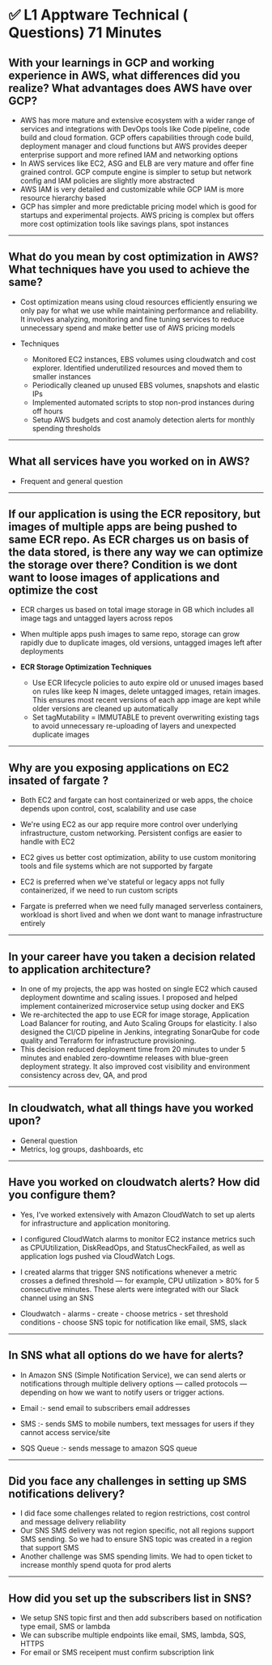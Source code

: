 # ✅ L1 Apptware Technical ( Questions) 71 Minutes

With your learnings in GCP and working experience in AWS, what differences did you realize? What advantages does AWS have over GCP?
-
- AWS has more mature and extensive ecosystem with a wider range of services and integrations with DevOps tools like Code pipeline, code build and cloud formation. GCP offers capabilities through code build, deployment manager and cloud functions but AWS provides deeper enterprise support and more refined IAM and networking options
- In AWS services like EC2, ASG and ELB are very mature and offer fine grained control. GCP compute engine is simpler to setup but network config and IAM policies are slightly more abstracted
- AWS IAM is very detailed and customizable while GCP IAM is more resource hierarchy based
- GCP has simpler and more predictable pricing model which is good for startups and experimental projects. AWS pricing is complex but offers more cost optimization tools like savings plans, spot instances

---------------------------------------------------------

What do you mean by cost optimization in AWS? What techniques have you used to achieve the same?
-
- Cost optimization means using cloud resources efficiently ensuring we only pay for what we use while maintaining performance and reliability. It involves analyzing, monitoring and fine tuning services to reduce unnecessary spend and make better use of AWS pricing models

- Techniques
  - Monitored EC2 instances, EBS volumes using cloudwatch and cost explorer. Identified underutilized resources and moved them to smaller instances
  - Periodically cleaned up unused EBS volumes, snapshots and elastic IPs
  - Implemented automated scripts to stop non-prod instances during off hours
  - Setup AWS budgets and cost anamoly detection alerts for monthly spending thresholds

---------------------------------------------------------

What all services have you worked on in AWS?
-
- Frequent and general question

---------------------------------------------------------

If our application is using the ECR repository, but images of multiple apps are being pushed to same ECR repo. As ECR charges us on basis of the data stored, is there any way we can optimize the storage over there? Condition is we dont want to loose images of applications and optimize the cost
-
- ECR charges us based on total image storage in GB which includes all image tags and untagged layers across repos
- When multiple apps push images to same repo, storage can grow rapidly due to duplicate images, old versions, untagged images left after deployments

- **ECR Storage Optimization Techniques**
  - Use ECR lifecycle policies to auto expire old or unused images based on rules like keep N images, delete untagged images, retain images. This ensures most recent versions of each app image are kept while older versions are cleaned up automatically
  - Set tagMutability = IMMUTABLE to prevent overwriting existing tags to avoid unnecessary re-uploading of layers and unexpected duplicate images

---------------------------------------------------------

Why are you exposing applications on EC2 insated of fargate ?
-
- Both EC2 and fargate can host containerized or web apps, the choice depends upon control, cost, scalability and use case
- We're using EC2 as our app require more control over underlying infrastructure, custom networking. Persistent configs are easier to handle with EC2
- EC2 gives us better cost optimization, ability to use custom monitoring tools and file systems which are not supported by fargate
- EC2 is preferred when we've stateful or legacy apps not fully containerized, if we need to run custom scripts

- Fargate is preferred when we need fully managed serverless containers, workload is short lived and when we dont want to manage infrastructure entirely

---------------------------------------------------------

In your career have you taken a decision related to application architecture?
-
- In one of my projects, the app was hosted on single EC2 which caused deployment downtime and scaling issues. I proposed and helped implement containerized microservice setup using docker and EKS
- We re-architected the app to use ECR for image storage, Application Load Balancer for routing, and Auto Scaling Groups for elasticity. I also designed the CI/CD pipeline in Jenkins, integrating SonarQube for code quality and Terraform for infrastructure provisioning.
- This decision reduced deployment time from 20 minutes to under 5 minutes and enabled zero-downtime releases with blue-green deployment strategy. It also improved cost visibility and environment consistency across dev, QA, and prod

---------------------------------------------------------

In cloudwatch, what all things have you worked upon? 
-
- General question
- Metrics, log groups, dashboards, etc

---------------------------------------------------------

Have you worked on cloudwatch alerts? How did you configure them?
-
- Yes, I’ve worked extensively with Amazon CloudWatch to set up alerts for infrastructure and application monitoring.
- I configured CloudWatch alarms to monitor EC2 instance metrics such as CPUUtilization, DiskReadOps, and StatusCheckFailed, as well as application logs pushed via CloudWatch Logs.
- I created alarms that trigger SNS notifications whenever a metric crosses a defined threshold — for example, CPU utilization > 80% for 5 consecutive minutes. These alerts were integrated with our Slack channel using an SNS

- Cloudwatch - alarms - create - choose metrics - set threshold conditions - choose SNS topic for notification like email, SMS, slack

---------------------------------------------------------

In SNS what all options do we have for alerts?
-
- In Amazon SNS (Simple Notification Service), we can send alerts or notifications through multiple delivery options — called protocols — depending on how we want to notify users or trigger actions.

- Email :- send email to subscribers email addresses
- SMS :- sends SMS to mobile numbers, text messages for users if they cannot access service/site
- SQS Queue :- sends message to amazon SQS queue

---------------------------------------------------------

Did you face any challenges in setting up SMS notifications delivery?
-
- I did face some challenges related to region restrictions, cost control and message delivery reliability
- Our SNS SMS delivery was not region specific, not all regions support SMS sending. So we had to ensure SNS topic was created in a region that support SMS
- Another challenge was SMS spending limits. We had to open ticket to increase monthly spend quota for prod alerts

---------------------------------------------------------

How did you set up the subscribers list in SNS?
-
- We setup SNS topic first and then add subscribers based on notification type email, SMS or lambda
- We can subscribe multiple endpoints like email, SMS, lambda, SQS, HTTPS
- For email or SMS receipent must confirm subscription link
